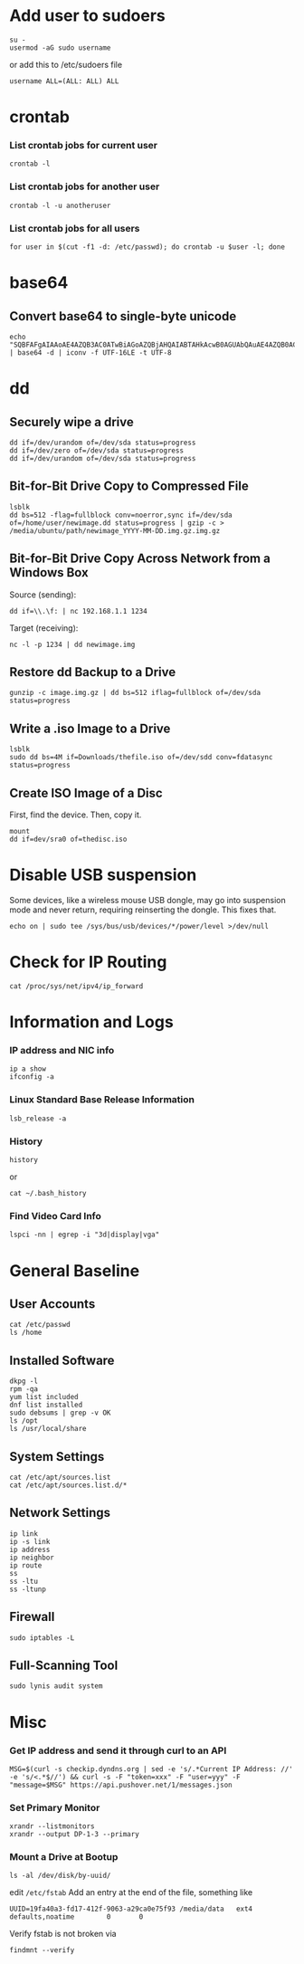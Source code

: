 # Add user to sudoers
```
su -
usermod -aG sudo username
```

or add this to /etc/sudoers file
```
username ALL=(ALL: ALL) ALL
```

# crontab

### List crontab jobs for current user
```
crontab -l
```

### List crontab jobs for another user
```
crontab -l -u anotheruser
```

### List crontab jobs for all users
```
for user in $(cut -f1 -d: /etc/passwd); do crontab -u $user -l; done
```

# base64
## Convert base64 to single-byte unicode
```
echo "SQBFAFgAIAAoAE4AZQB3AC0ATwBiAGoAZQBjAHQAIABTAHkAcwB0AGUAbQAuAE4AZQB0AC4AVwBlAGIAQwBsAGkAZQBuAHQAKQAuAGQAbwB3AG4AbABvAGEAZABzAHQAcgBpAG4AZwAoACcAaAB0AHQAcAA6AC8ALwBzAHEAdQBpAHIAcgBlAGwAZABpAHIAZQBjAHQAbwByAHkALgBjAG8AbQAvAGEAJwApAAoA" | base64 -d | iconv -f UTF-16LE -t UTF-8
```


# dd
## Securely wipe a drive
```
dd if=/dev/urandom of=/dev/sda status=progress
dd if=/dev/zero of=/dev/sda status=progress
dd if=/dev/urandom of=/dev/sda status=progress
```

## Bit-for-Bit Drive Copy to Compressed File
```
lsblk
dd bs=512 -flag=fullblock conv=noerror,sync if=/dev/sda of=/home/user/newimage.dd status=progress | gzip -c > /media/ubuntu/path/newimage_YYYY-MM-DD.img.gz.img.gz
```

## Bit-for-Bit Drive Copy Across Network from a Windows Box
Source (sending):
```
dd if=\\.\f: | nc 192.168.1.1 1234
```

Target (receiving):
```
nc -l -p 1234 | dd newimage.img
```

## Restore dd Backup to a Drive
```
gunzip -c image.img.gz | dd bs=512 iflag=fullblock of=/dev/sda status=progress
```

## Write a .iso Image to a Drive
```
lsblk
sudo dd bs=4M if=Downloads/thefile.iso of=/dev/sdd conv=fdatasync status=progress
```

## Create ISO Image of a Disc
First, find the device. Then, copy it.
```
mount
dd if=dev/sra0 of=thedisc.iso
```

# Disable USB suspension
Some devices, like a wireless mouse USB dongle, may go into suspension mode and never return, requiring reinserting the dongle. This fixes that.
```
echo on | sudo tee /sys/bus/usb/devices/*/power/level >/dev/null
```

# Check for IP Routing
```
cat /proc/sys/net/ipv4/ip_forward
```

# Information and Logs
### IP address and NIC info
```
ip a show
ifconfig -a
```


### Linux Standard Base Release Information
```
lsb_release -a
```

### History
```
history
```
or 
```
cat ~/.bash_history
```

### Find Video Card Info
```
lspci -nn | egrep -i "3d|display|vga"
```

# General Baseline
## User Accounts
```
cat /etc/passwd
ls /home
```

## Installed Software
```
dkpg -l
rpm -qa
yum list included
dnf list installed
sudo debsums | grep -v OK
ls /opt
ls /usr/local/share
```

## System Settings
```
cat /etc/apt/sources.list
cat /etc/apt/sources.list.d/*
```

## Network Settings
```
ip link
ip -s link
ip address
ip neighbor
ip route
ss
ss -ltu
ss -ltunp
```

## Firewall
```
sudo iptables -L
```

## Full-Scanning Tool
```
sudo lynis audit system
```

# Misc
### Get IP address and send it through curl to an API
```
MSG=$(curl -s checkip.dyndns.org | sed -e 's/.*Current IP Address: //' -e 's/<.*$//') && curl -s -F "token=xxx" -F "user=yyy" -F "message=$MSG" https://api.pushover.net/1/messages.json
```

### Set Primary Monitor
```
xrandr --listmonitors
xrandr --output DP-1-3 --primary
```

### Mount a Drive at Bootup
```
ls -al /dev/disk/by-uuid/
```
edit ```/etc/fstab```
Add an entry at the end of the file, something like
```
UUID=19fa40a3-fd17-412f-9063-a29ca0e75f93 /media/data   ext4    defaults,noatime        0       0
```
Verify fstab is not broken via
```
findmnt --verify
```

